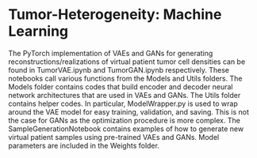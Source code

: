 # Tumor-Heterogeneity: Machine Learning

The PyTorch implementation of VAEs and GANs for generating reconstructions/realizations of virtual patient tumor cell densities can be found in TumorVAE.ipynb and TumorGAN.ipynb respectively. These notebooks call various functions from the Models and Utils folders. The Models folder contains codes that build encoder and decoder neural network architectures that are used in VAEs and GANs. The Utils folder contains helper codes. In particular, ModelWrapper.py is used to wrap around the VAE model for easy training, validation, and saving. This is not the case for GANs as the optimization procedure is more complex. The SampleGenerationNotebook contains examples of how to generate new virtual patient samples using pre-trained VAEs and GANs. Model parameters are included in the Weights folder.

